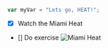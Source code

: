 #       
``` javascript
var myVar = "Lets go, HEAT!";
```
- [x] Watch the Miami Heat
- [] Do exercise
![Miami Heat](https://a.espncdn.com/guid/81e3212c-30ef-9b1b-5edb-453b13ff265a/logos/primary_logo_on_black_color.png)
